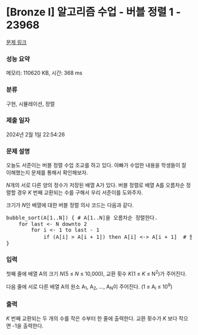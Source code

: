 # [Bronze I] 알고리즘 수업 - 버블 정렬 1 - 23968 

[문제 링크](https://www.acmicpc.net/problem/23968) 

### 성능 요약

메모리: 110620 KB, 시간: 368 ms

### 분류

구현, 시뮬레이션, 정렬

### 제출 일자

2024년 2월 1일 22:54:26

### 문제 설명

<p>오늘도 서준이는 버블 정렬 수업 조교를 하고 있다. 아빠가 수업한 내용을 학생들이 잘 이해했는지 문제를 통해서 확인해보자.</p>

<p><em>N</em>개의 서로 다른 양의 정수가 저장된 배열 A가 있다. 버블 정렬로 배열 A를 오름차순 정렬할 경우 <em>K </em>번째 교환되는 수를 구해서 우리 서준이를 도와주자.</p>

<p>크기가 <em>N</em>인 배열에 대한 버블 정렬 의사 코드는 다음과 같다.</p>

<pre>bubble_sort(A[1..N]) { # A[1..N]을 오름차순 정렬한다.
    for last <- N downto 2
        for i <- 1 to last - 1
            if (A[i] > A[i + 1]) then A[i] <-> A[i + 1]  # 원소 교환
}</pre>

### 입력 

 <p>첫째 줄에 배열 A의 크기 <em>N</em>(5 ≤ <em>N</em> ≤ 10,000), 교환 횟수 <em>K</em>(1 ≤ <em>K</em> ≤ N<sup>2</sup>)가 주어진다.</p>

<p>다음 줄에 서로 다른 배열 A의 원소 A<sub>1</sub>, A<sub>2</sub>, ..., A<sub>N</sub>이 주어진다. (1 ≤ A<sub>i</sub> ≤ 10<sup>9</sup>)</p>

### 출력 

 <p><em>K </em>번째 교환되는 두 개의 수를 작은 수부터 한 줄에 출력한다. 교환 횟수가 <em>K </em>보다 작으면 -1을 출력한다.</p>

